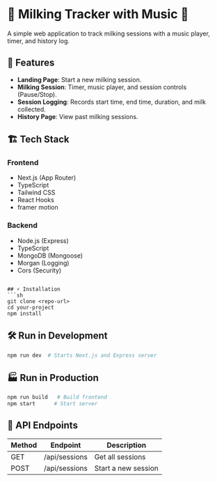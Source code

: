 # 🐄 Milking Tracker with Music 🎵

A simple web application to track milking sessions with a music player, timer, and history log.

## 🚀 Features

- **Landing Page**: Start a new milking session.
- **Milking Session**: Timer, music player, and session controls (Pause/Stop).
- **Session Logging**: Records start time, end time, duration, and milk collected.
- **History Page**: View past milking sessions.

## 🏗️ Tech Stack

### **Frontend**

- Next.js (App Router)
- TypeScript
- Tailwind CSS
- React Hooks
- framer motion

### **Backend**

- Node.js (Express)
- TypeScript
- MongoDB (Mongoose)
- Morgan (Logging)
- Cors (Security)

````

## ⚡ Installation
```sh
git clone <repo-url>
cd your-project
npm install
````

## 🛠️ Run in Development

```sh
npm run dev  # Starts Next.js and Express server
```

## 🏭 Run in Production

```sh
npm run build   # Build frontend
npm start      # Start server
```

## 📡 API Endpoints

| Method | Endpoint      | Description         |
| ------ | ------------- | ------------------- |
| GET    | /api/sessions | Get all sessions    |
| POST   | /api/sessions | Start a new session |
